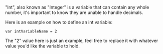 "Int", also known as "Integer" is a variable that can contain any whole number, it's important to know they are unable to handle decimals.

Here is an example on how to define an int variable:
```
var intVariableName = 2
```
The "2" value here is just an example, feel free to replace it with whatever value you'd like the variable to hold.
